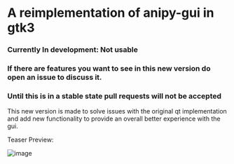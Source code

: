 # A reimplementation of anipy-gui in gtk3

### **Currently In development**: Not usable
### If there are features you want to see in this new version do open an issue to discuss it. 
### Until this is in a stable state pull requests will not be accepted

This new version is made to solve issues with the original qt implementation and add new functionality to provide an overall better experience with the gui.

Teaser Preview:

![image](https://user-images.githubusercontent.com/63876564/230728803-1f5845b4-2306-4ecd-8984-b30c0c366635.png)
